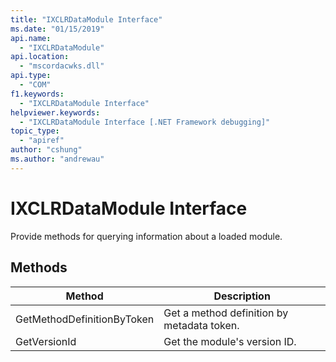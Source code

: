 ```yaml
---
title: "IXCLRDataModule Interface"
ms.date: "01/15/2019"
api.name:
  - "IXCLRDataModule"
api.location:
  - "mscordacwks.dll"
api.type:
  - "COM"
f1.keywords:
  - "IXCLRDataModule Interface"
helpviewer.keywords:
  - "IXCLRDataModule Interface [.NET Framework debugging]"
topic_type:
  - "apiref"
author: "cshung"
ms.author: "andrewau"
---
```

# IXCLRDataModule Interface
Provide methods for querying information about a loaded module.

## Methods
|Method                    |Description                               |
|--------------------------|------------------------------------------|
|GetMethodDefinitionByToken|Get a method definition by metadata token.|
|GetVersionId              |Get the module's version ID.              |
